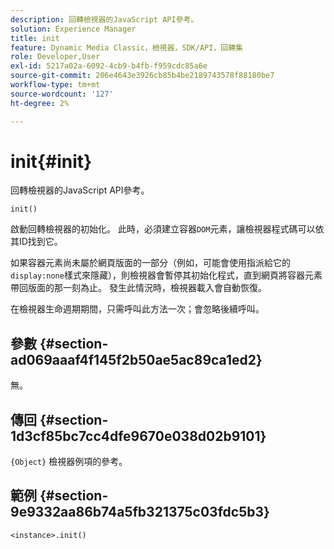 ```yaml
---
description: 回轉檢視器的JavaScript API參考。
solution: Experience Manager
title: init
feature: Dynamic Media Classic，檢視器，SDK/API，回轉集
role: Developer,User
exl-id: 5217a02a-6092-4cb9-b4fb-f959cdc85a6e
source-git-commit: 206e4643e3926cb85b4be2189743578f88180be7
workflow-type: tm+mt
source-wordcount: '127'
ht-degree: 2%

---
```


# init{#init}

回轉檢視器的JavaScript API參考。

`init()`

啟動回轉檢視器的初始化。 此時，必須建立容器`DOM`元素，讓檢視器程式碼可以依其ID找到它。

如果容器元素尚未屬於網頁版面的一部分（例如，可能會使用指派給它的`display:none`樣式來隱藏），則檢視器會暫停其初始化程式，直到網頁將容器元素帶回版面的那一刻為止。 發生此情況時，檢視器載入會自動恢復。

在檢視器生命週期期間，只需呼叫此方法一次；會忽略後續呼叫。

## 參數 {#section-ad069aaaf4f145f2b50ae5ac89ca1ed2}

無。

## 傳回 {#section-1d3cf85bc7cc4dfe9670e038d02b9101}

`{Object}` 檢視器例項的參考。

## 範例 {#section-9e9332aa86b74a5fb321375c03fdc5b3}

```
<instance>.init()
```
